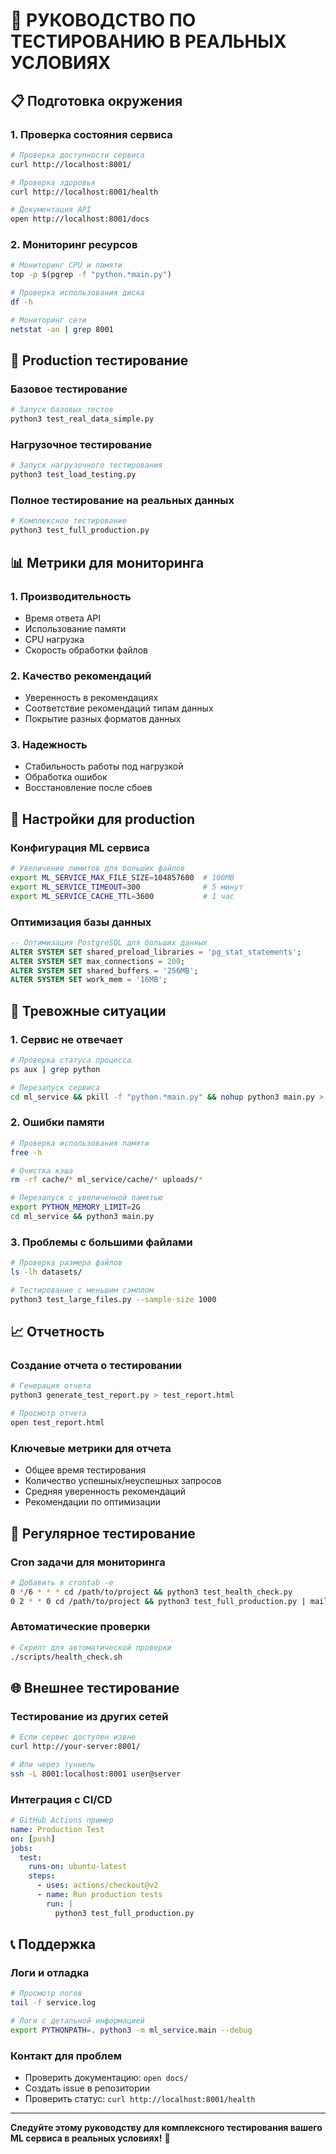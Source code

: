 # 🚀 РУКОВОДСТВО ПО ТЕСТИРОВАНИЮ В РЕАЛЬНЫХ УСЛОВИЯХ

## 📋 Подготовка окружения

### 1. Проверка состояния сервиса
```bash
# Проверка доступности сервиса
curl http://localhost:8001/

# Проверка здоровья
curl http://localhost:8001/health

# Документация API
open http://localhost:8001/docs
```

### 2. Мониторинг ресурсов
```bash
# Мониторинг CPU и памяти
top -p $(pgrep -f "python.*main.py")

# Проверка использования диска
df -h

# Мониторинг сети
netstat -an | grep 8001
```

## 🎯 Production тестирование

### Базовое тестирование
```bash
# Запуск базовых тестов
python3 test_real_data_simple.py
```

### Нагрузочное тестирование
```bash
# Запуск нагрузочного тестирования
python3 test_load_testing.py
```

### Полное тестирование на реальных данных
```bash
# Комплексное тестирование
python3 test_full_production.py
```

## 📊 Метрики для мониторинга

### 1. Производительность
- Время ответа API
- Использование памяти
- CPU нагрузка
- Скорость обработки файлов

### 2. Качество рекомендаций
- Уверенность в рекомендациях
- Соответствие рекомендаций типам данных
- Покрытие разных форматов данных

### 3. Надежность
- Стабильность работы под нагрузкой
- Обработка ошибок
- Восстановление после сбоев

## 🔧 Настройки для production

### Конфигурация ML сервиса
```bash
# Увеличение лимитов для больших файлов
export ML_SERVICE_MAX_FILE_SIZE=104857600  # 100MB
export ML_SERVICE_TIMEOUT=300              # 5 минут
export ML_SERVICE_CACHE_TTL=3600           # 1 час
```

### Оптимизация базы данных
```sql
-- Оптимизация PostgreSQL для больших данных
ALTER SYSTEM SET shared_preload_libraries = 'pg_stat_statements';
ALTER SYSTEM SET max_connections = 200;
ALTER SYSTEM SET shared_buffers = '256MB';
ALTER SYSTEM SET work_mem = '16MB';
```

## 🚨 Тревожные ситуации

### 1. Сервис не отвечает
```bash
# Проверка статуса процесса
ps aux | grep python

# Перезапуск сервиса
cd ml_service && pkill -f "python.*main.py" && nohup python3 main.py > service.log 2>&1 &
```

### 2. Ошибки памяти
```bash
# Проверка использования памяти
free -h

# Очистка кэша
rm -rf cache/* ml_service/cache/* uploads/*

# Перезапуск с увеличенной памятью
export PYTHON_MEMORY_LIMIT=2G
cd ml_service && python3 main.py
```

### 3. Проблемы с большими файлами
```bash
# Проверка размера файлов
ls -lh datasets/

# Тестирование с меньшим сэмплом
python3 test_large_files.py --sample-size 1000
```

## 📈 Отчетность

### Создание отчета о тестировании
```bash
# Генерация отчета
python3 generate_test_report.py > test_report.html

# Просмотр отчета
open test_report.html
```

### Ключевые метрики для отчета
- Общее время тестирования
- Количество успешных/неуспешных запросов
- Средняя уверенность рекомендаций
- Рекомендации по оптимизации

## 🔄 Регулярное тестирование

### Cron задачи для мониторинга
```bash
# Добавить в crontab -e
0 */6 * * * cd /path/to/project && python3 test_health_check.py
0 2 * * 0 cd /path/to/project && python3 test_full_production.py | mail -s "Weekly Test Report" admin@example.com
```

### Автоматические проверки
```bash
# Скрипт для автоматической проверки
./scripts/health_check.sh
```

## 🌐 Внешнее тестирование

### Тестирование из других сетей
```bash
# Если сервис доступен извне
curl http://your-server:8001/

# Или через туннель
ssh -L 8001:localhost:8001 user@server
```

### Интеграция с CI/CD
```yaml
# GitHub Actions пример
name: Production Test
on: [push]
jobs:
  test:
    runs-on: ubuntu-latest
    steps:
      - uses: actions/checkout@v2
      - name: Run production tests
        run: |
          python3 test_full_production.py
```

## 📞 Поддержка

### Логи и отладка
```bash
# Просмотр логов
tail -f service.log

# Логи с детальной информацией
export PYTHONPATH=. python3 -m ml_service.main --debug
```

### Контакт для проблем
- Проверить документацию: `open docs/`
- Создать issue в репозитории
- Проверить статус: `curl http://localhost:8001/health`

---

**Следуйте этому руководству для комплексного тестирования вашего ML сервиса в реальных условиях!** 🚀